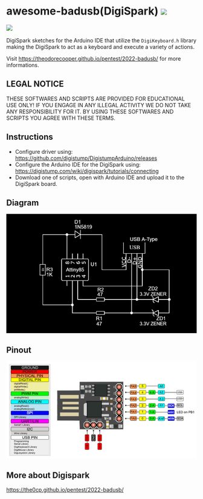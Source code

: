 # awesome-badusb(DigiSpark) <img src = 'https://camo.githubusercontent.com/abb97269de2982c379cbc128bba93ba724d8822bfbe082737772bd4feb59cb54/68747470733a2f2f63646e2e7261776769742e636f6d2f73696e647265736f726875732f617765736f6d652f643733303566333864323966656437386661383536353265336136336531353464643865383832392f6d656469612f62616467652e737667'></img>    
<img src = 'https://repository-images.githubusercontent.com/463899063/96e0ba5c-6e0b-490a-baca-b2f67006e01b'><img>    

  DigiSpark sketches for the Arduino IDE that utilize the `DigiKeyboard.h` library making the DigiSpark to act as a keyboard and execute a variety of actions.
  
Visit <a href='https://the0cp.github.io/pentest/2022-badusb/'>https://theodorecooper.github.io/pentest/2022-badusb/</a> for more informations.

## LEGAL NOTICE
THESE SOFTWARES AND SCRIPTS ARE PROVIDED FOR EDUCATIONAL USE ONLY! IF YOU ENGAGE IN ANY ILLEGAL ACTIVITY WE DO NOT TAKE ANY RESPONSIBILITY FOR IT. BY USING THESE SOFTWARES AND SCRIPTS YOU AGREE WITH THESE TERMS.

## Instructions
- Configure driver using: https://github.com/digistump/DigistumpArduino/releases
- Configure the Arduino IDE for the DigiSpark using: https://digistump.com/wiki/digispark/tutorials/connecting
- Download one of scripts, open with Arduino IDE and upload it to the DigiSpark board.

## Diagram
<img src = 'https://github.com/the0cp/awesome-badusb/blob/main/diagram.png'><img>

## Pinout
<img src = 'https://github.com/the0cp/awesome-badusb/blob/main/pinout.png'><img>

## More about Digispark
<a href='https://the0cp.github.io/pentest/2022-badusb/'>https://the0cp.github.io/pentest/2022-badusb/</a>
